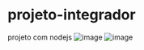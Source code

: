 # projeto-integrador
 projeto com nodejs
![image](https://user-images.githubusercontent.com/77419047/142520000-ecc8705c-aba2-4212-bcb9-e906d52169e7.png)
![image](https://user-images.githubusercontent.com/77419047/142521262-ed7013ae-ccf1-46f3-9098-c4c6d827fd96.png)

